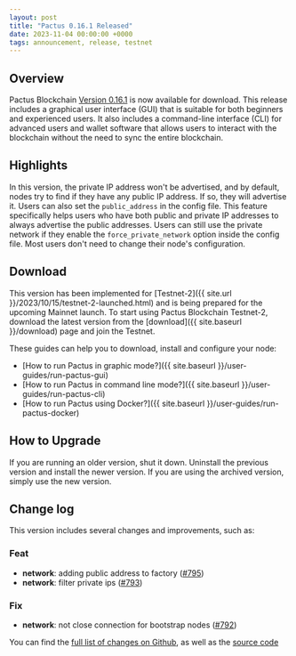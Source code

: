 ```yaml
---
layout: post
title: "Pactus 0.16.1 Released"
date: 2023-11-04 00:00:00 +0000
tags: announcement, release, testnet
---
```


## Overview

Pactus Blockchain [Version 0.16.1](https://github.com/pactus-project/pactus/releases/tag/v0.16.1)
is now available for download.
This release includes a graphical user interface (GUI) that
is suitable for both beginners and experienced users.
It also includes a command-line interface (CLI) for advanced users and wallet software
that allows users to interact with the blockchain without the need to sync the entire blockchain.

## Highlights

In this version, the private IP address won't be advertised, and by default,
nodes try to find if they have any public IP address.
If so, they will advertise it. Users can also set the `public_address` in the config file.
This feature specifically helps users who have both public and private IP addresses to always advertise the public addresses.
Users can still use the private network if they enable the `force_private_network` option inside the config file.
Most users don't need to change their node's configuration.

## Download

This version has been implemented for [Testnet-2]({{ site.url }}/2023/10/15/testnet-2-launched.html) and
is being prepared for the upcoming Mainnet launch.
To start using Pactus Blockchain Testnet-2, download the latest version from the
[download]({{ site.baseurl }}/download) page and join the Testnet.

These guides can help you to download, install and configure your node:

- [How to run Pactus in graphic mode?]({{ site.baseurl }}/user-guides/run-pactus-gui)
- [How to run Pactus in command line mode?]({{ site.baseurl }}/user-guides/run-pactus-cli)
- [How to run Pactus using Docker?]({{ site.baseurl }}/user-guides/run-pactus-docker)

## How to Upgrade

If you are running an older version, shut it down.
Uninstall the previous version and install the newer version.
If you are using the archived version, simply use the new version.

## Change log

This version includes several changes and improvements, such as:

### Feat

- **network**: adding public address to factory ([#795](https://github.com/pactus-project/pactus/pull/795))
- **network**: filter private ips ([#793](https://github.com/pactus-project/pactus/pull/793))

### Fix

- **network**: not close connection for bootstrap nodes ([#792](https://github.com/pactus-project/pactus/pull/792))

You can find the [full list of changes on Github](https://github.com/pactus-project/pactus/compare/v0.16.0...v0.16.1),
as well as the [source code](https://github.com/pactus-project/pactus/releases/tag/v0.6.1)

